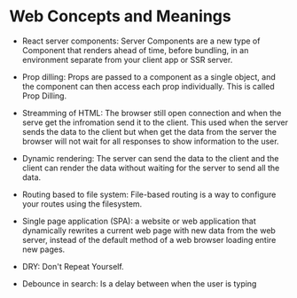 # Web Concepts and Meanings

- React server components: Server Components are a new type of Component that renders ahead of time, before bundling, in an environment separate from your client app or SSR server.

- Prop dilling: Props are passed to a component as a single object, and the component can then access each prop individually. This is called Prop Dilling.

- Streamming of HTML: The browser still open connection and when the serve get the infromation send it to the client. This used when the server sends the data to the client but when get the data from the server the browser will not wait for all responses to show information to the user.

- Dynamic rendering: The server can send the data to the client and the client can render the data without waiting for the server to send all the data.

- Routing based to file system: File-based routing is a way to configure your routes using the filesystem.

- Single page application (SPA): a website or web application that dynamically rewrites a current web page with new data from the web server, instead of the default method of a web browser loading entire new pages.

- DRY: Don't Repeat Yourself.

- Debounce in search: Is a delay between when the user is typing
